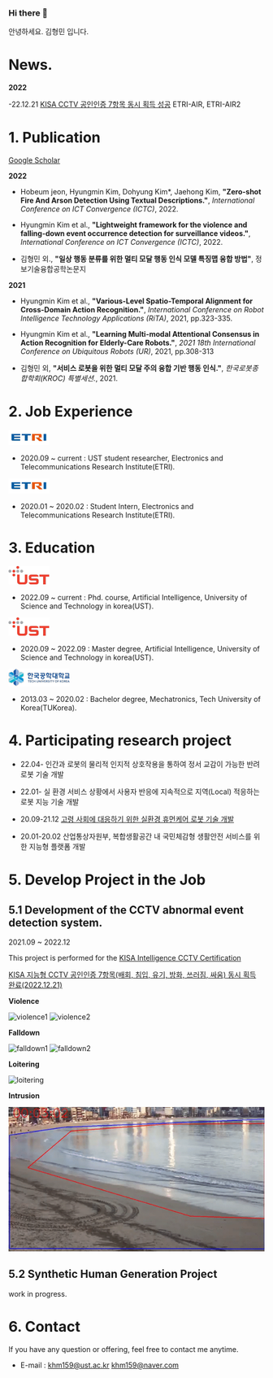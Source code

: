 ### Hi there 👋

안녕하세요. 김형민 입니다. 

# News. 

  **2022** 
  
  -22.12.21 [KISA CCTV 공인인증 7항목 동시 획득 성공](https://mobile.newsis.com/view.html?ar_id=NISX20230208_0002185475&cID=&pID=00#_enliplee) ETRI-AIR, ETRI-AIR2


# 1. Publication

  [Google Scholar](https://scholar.google.com/citations?user=GtOKDNoAAAAJ&hl=ko)

  **2022** 
  - Hobeum jeon, Hyungmin Kim, Dohyung Kim*, Jaehong Kim, **"Zero-shot Fire And Arson Detection Using Textual Descriptions."**, *International Conference on ICT Convergence (ICTC)*, 2022.
  
  - Hyungmin Kim et al., **"Lightweight framework for the violence and falling-down event occurrence detection for surveillance videos."**, *International Conference on ICT Convergence (ICTC)*, 2022.
  
  - 김형민 외., **"일상 행동 분류를 위한 멀티 모달 행동 인식 모델 특징맵 융합 방법"**, 정보기술융합공학논문지
  
  **2021**

  - Hyungmin Kim et al., **"Various-Level Spatio-Temporal Alignment for Cross-Domain Action Recognition."**, *International Conference on Robot Intelligence Technology Applications (RiTA)*, 2021, pp.323-335. 

  - Hyungmin Kim et al., **"Learning Multi-modal Attentional Consensus in Action Recognition for Elderly-Care Robots."**, *2021 18th International Conference on Ubiquitous Robots (UR)*, 2021, pp.308-313 

  - 김형민 외, **"서비스 로봇을 위한 멀티 모달 주의 융합 기반 행동 인식."**, *한국로봇종합학회(KROC) 특별세션.*, 2021.

# 2. Job Experience 

  ![etri](/assets/etri.png)

  - 2020.09 ~ current : UST student researcher, Electronics and Telecommunications Research Institute(ETRI).

  ![etri](/assets/etri.png) 

  - 2020.01 ~ 2020.02 : Student Intern, Electronics and Telecommunications Research Institute(ETRI).

# 3. Education

  ![ust](/assets/ust.png)

  -  2022.09 ~ current : Phd. course, Artificial Intelligence, University of Science and Technology in korea(UST).
  
  ![ust](/assets/ust.png)

  -  2020.09 ~ 2022.09 : Master degree, Artificial Intelligence, University of Science and Technology in korea(UST). 

  ![tukorea](/assets/tukorea.png)  

  - 2013.03 ~ 2020.02 : Bachelor degree, Mechatronics, Tech University of Korea(TUKorea). 

# 4. Participating research project 
 
  - 22.04-      인간과 로봇의 물리적 인지적 상호작용을 통하여 정서 교감이 가능한 반려로봇 기술 개발
  
  - 22.01-      실 환경 서비스 상황에서 사용자 반응에 지속적으로 지역(Local) 적응하는 로봇 지능 기술 개발
  
  - 20.09-21.12 [고령 사회에 대응하기 위한 실환경 휴먼케어 로봇 기술 개발](https://ai4robot.github.io/)
  
  - 20.01-20.02 산업통상자원부, 복합생활공간 내 국민체감형 생활안전 서비스를 위한 지능형 플랫폼 개발 

# 5. Develop Project in the Job

## 5.1 Development of the CCTV abnormal event detection system. 
  
  2021.09 ~ 2022.12

  This project is performed for the [KISA Intelligence CCTV Certification](https://www.ksecurity.or.kr/kisis/subIndex/91.do)
  
  [KISA 지능형 CCTV 공인인증 7항목(배회, 침입, 유기, 방화, 쓰러짐, 싸움) 동시 획득 완료(2022.12.21)](https://mobile.newsis.com/view.html?ar_id=NISX20230208_0002185475&cID=&pID=00#_enliple)

  **Violence** 

  ![violence1](/assets/violence01.gif) 
  ![violence2](/assets/violence03.gif) 
   
  **Falldown**

  ![falldown1](/assets/falldown01.gif)
  ![falldown2](/assets/falldown04.gif)

  **Loitering**

  ![loitering](/assets/loitering.gif)
  
  **Intrusion**

  ![inttrusion](/assets/intrusion.gif)
  
## 5.2 Synthetic Human Generation Project 

work in progress.

# 6. Contact

  If you have any question or offering, feel free to contact me anytime.

  - E-mail : khm159@ust.ac.kr khm159@naver.com
